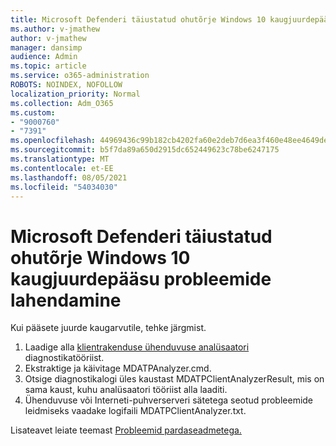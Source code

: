 ```yaml
---
title: Microsoft Defenderi täiustatud ohutõrje Windows 10 kaugjuurdepääsu probleemide lahendamine
ms.author: v-jmathew
author: v-jmathew
manager: dansimp
audience: Admin
ms.topic: article
ms.service: o365-administration
ROBOTS: NOINDEX, NOFOLLOW
localization_priority: Normal
ms.collection: Adm_O365
ms.custom:
- "9000760"
- "7391"
ms.openlocfilehash: 44969436c99b182cb4202fa60e2deb7d6ea3f460e48ee4649de1cfb646970f34
ms.sourcegitcommit: b5f7da89a650d2915dc652449623c78be6247175
ms.translationtype: MT
ms.contentlocale: et-EE
ms.lasthandoff: 08/05/2021
ms.locfileid: "54034030"
---
```

# <a name="remotely-fix-problems-with-onboarding-windows-10-devices-to-microsoft-defender-advanced-threat-protection"></a>Microsoft Defenderi täiustatud ohutõrje Windows 10 kaugjuurdepääsu probleemide lahendamine

Kui pääsete juurde kaugarvutile, tehke järgmist.

1. Laadige alla [klientrakenduse ühenduvuse analüsaatori](https://go.microsoft.com/fwlink/?linkid=2143466) diagnostikatööriist.
2. Ekstraktige ja käivitage MDATPAnalyzer.cmd.
3. Otsige diagnostikalogi üles kaustast MDATPClientAnalyzerResult, mis on sama kaust, kuhu analüsaatori tööriist alla laaditi.
4. Ühenduvuse või Interneti-puhverserveri sätetega seotud probleemide leidmiseks vaadake logifaili MDATPClientAnalyzer.txt.

Lisateavet leiate teemast [Probleemid pardaseadmetega.](https://go.microsoft.com/fwlink/?linkid=2143634)
